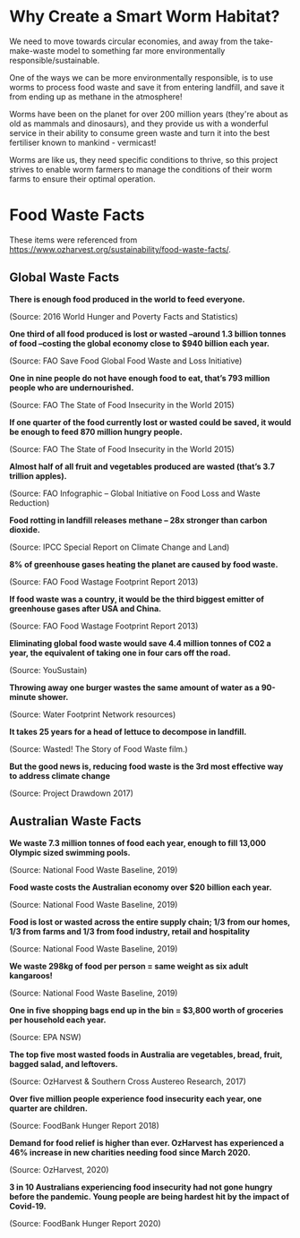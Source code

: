 # Why Create a Smart Worm Habitat?

We need to move towards circular economies, and away from the take-make-waste model to something far more environmentally responsible/sustainable. 

One of the ways we can be more environmentally responsible, is to use worms to process food waste and save it from entering landfill, and save it from ending up as methane in the atmosphere! 

Worms have been on the planet for over 200 million years (they're about as old as mammals and dinosaurs), and they provide us with a wonderful service in their ability to consume green waste and turn it into the best fertiliser known to mankind - vermicast!

Worms are like us, they need specific conditions to thrive, so this project strives to enable worm farmers to manage the conditions of their worm farms to ensure their optimal operation. 

# Food Waste Facts

These items were referenced from https://www.ozharvest.org/sustainability/food-waste-facts/. 

## Global Waste Facts

**There is enough food produced in the world to feed everyone.** 

(Source: 2016 World Hunger and Poverty Facts and Statistics)

**One third of all food produced is lost or wasted –around 1.3 billion tonnes of food –costing the global economy close to $940 billion each year.**

(Source: FAO Save Food Global Food Waste and Loss Initiative)

**One in nine people do not have enough food to eat, that’s 793 million people who are undernourished.**

(Source: FAO The State of Food Insecurity in the World 2015)

**If one quarter of the food currently lost or wasted could be saved, it would be enough to feed 870 million hungry people.**

(Source: FAO The State of Food Insecurity in the World 2015)

**Almost half of all fruit and vegetables produced are wasted (that’s 3.7 trillion apples).**

(Source: FAO Infographic – Global Initiative on Food Loss and Waste Reduction)

**Food rotting in landfill releases methane – 28x stronger than carbon dioxide.**

(Source: IPCC Special Report on Climate Change and Land)

**8% of greenhouse gases heating the planet are caused by food waste.**

(Source: FAO Food Wastage Footprint Report 2013)

**If food waste was a country, it would be the third biggest emitter of greenhouse gases after USA and China.**

(Source: FAO Food Wastage Footprint Report 2013)

**Eliminating global food waste would save 4.4 million tonnes of C02 a year, the equivalent of taking one in four cars off the road.**

(Source: YouSustain)

**Throwing away one burger wastes the same amount of water as a 90-minute shower.**

(Source: Water Footprint Network resources)

**It takes 25 years for a head of lettuce to decompose in landfill.**

(Source: Wasted! The Story of Food Waste film.)

**But the good news is, reducing food waste is the 3rd most effective way to address climate change**

(Source: Project Drawdown 2017)

## Australian Waste Facts

**We waste 7.3 million tonnes of food each year, enough to fill 13,000 Olympic sized swimming pools.**

(Source: National Food Waste Baseline, 2019)

**Food waste costs the Australian economy over $20 billion each year.**

(Source: National Food Waste Baseline, 2019)

**Food is lost or wasted across the entire supply chain; 1/3 from our homes, 1/3 from farms and 1/3 from food industry, retail and hospitality**

(Source: National Food Waste Baseline, 2019)

**We waste 298kg of food per person = same weight as six adult kangaroos!**

(Source: National Food Waste Baseline, 2019)

**One in five shopping bags end up in the bin = $3,800 worth of groceries per household each year.**

(Source: EPA NSW)

**The top five most wasted foods in Australia are vegetables, bread, fruit, bagged salad, and leftovers.**

(Source: OzHarvest & Southern Cross Austereo Research, 2017)

**Over five million people experience food insecurity each year, one quarter are children.**

(Source: FoodBank Hunger Report 2018)

**Demand for food relief is higher than ever. OzHarvest has experienced a 46% increase in new charities needing food since March 2020.**

(Source: OzHarvest, 2020)

**3 in 10 Australians experiencing food insecurity had not gone hungry before the pandemic. Young people are being hardest hit by the impact of Covid-19.**

(Source: FoodBank Hunger Report 2020)
